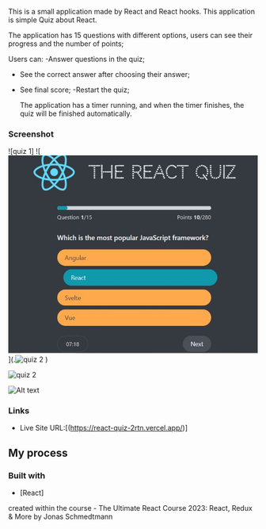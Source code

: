 This is a small application made by React and React hooks.
This application is simple Quiz about React.

The application has 15 questions with different options, users can see their progress
and the number of points;

Users can:
-Answer questions in the quiz;

- See the correct answer after choosing their answer;

- See final score;
  -Restart the quiz;

  The application has a timer running, and when the timer finishes, the quiz will be finished
  automatically.

### Screenshot

![quiz 1]
![![Alt text](<quiz 2.JPG>)](.![quiz 2](https://github.com/nanatotibadze/React-Quiz/assets/106735126/683d1bb7-4c3d-4a1d-a465-2ca3bbf0a775)
)

![quiz 2](https://github.com/nanatotibadze/React-Quiz/assets/106735126/1a67050d-9afc-485d-b311-7437602f0184)

![![Alt text](<quiz 3.JPG>)](./screenshot.jpg)

### Links

- Live Site URL:[(https://react-quiz-2rtn.vercel.app/)]

## My process

### Built with

- [React]

created within the course - The Ultimate React Course 2023: React, Redux & More by Jonas Schmedtmann
